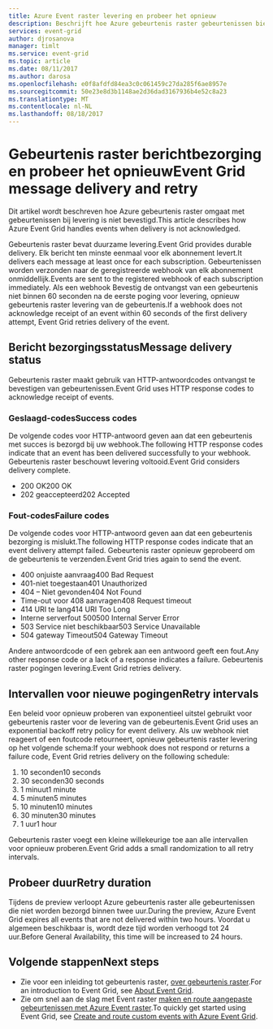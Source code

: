 ```yaml
---
title: Azure Event raster levering en probeer het opnieuw
description: Beschrijft hoe Azure gebeurtenis raster gebeurtenissen biedt en de manier waarop niet-bezorgde berichten worden verwerkt.
services: event-grid
author: djrosanova
manager: timlt
ms.service: event-grid
ms.topic: article
ms.date: 08/11/2017
ms.author: darosa
ms.openlocfilehash: e0f8afdfd84ea3c0c061459c27da285f6ae8957e
ms.sourcegitcommit: 50e23e8d3b1148ae2d36dad3167936b4e52c8a23
ms.translationtype: MT
ms.contentlocale: nl-NL
ms.lasthandoff: 08/18/2017
---
```

# <a name="event-grid-message-delivery-and-retry"></a><span data-ttu-id="4fc31-103">Gebeurtenis raster berichtbezorging en probeer het opnieuw</span><span class="sxs-lookup"><span data-stu-id="4fc31-103">Event Grid message delivery and retry</span></span> 

<span data-ttu-id="4fc31-104">Dit artikel wordt beschreven hoe Azure gebeurtenis raster omgaat met gebeurtenissen bij levering is niet bevestigd.</span><span class="sxs-lookup"><span data-stu-id="4fc31-104">This article describes how Azure Event Grid handles events when delivery is not acknowledged.</span></span>

<span data-ttu-id="4fc31-105">Gebeurtenis raster bevat duurzame levering.</span><span class="sxs-lookup"><span data-stu-id="4fc31-105">Event Grid provides durable delivery.</span></span> <span data-ttu-id="4fc31-106">Elk bericht ten minste eenmaal voor elk abonnement levert.</span><span class="sxs-lookup"><span data-stu-id="4fc31-106">It delivers each message at least once for each subscription.</span></span> <span data-ttu-id="4fc31-107">Gebeurtenissen worden verzonden naar de geregistreerde webhook van elk abonnement onmiddellijk.</span><span class="sxs-lookup"><span data-stu-id="4fc31-107">Events are sent to the registered webhook of each subscription immediately.</span></span> <span data-ttu-id="4fc31-108">Als een webhook Bevestig de ontvangst van een gebeurtenis niet binnen 60 seconden na de eerste poging voor levering, opnieuw gebeurtenis raster levering van de gebeurtenis.</span><span class="sxs-lookup"><span data-stu-id="4fc31-108">If a webhook does not acknowledge receipt of an event within 60 seconds of the first delivery attempt, Event Grid retries delivery of the event.</span></span>

## <a name="message-delivery-status"></a><span data-ttu-id="4fc31-109">Bericht bezorgingsstatus</span><span class="sxs-lookup"><span data-stu-id="4fc31-109">Message delivery status</span></span>

<span data-ttu-id="4fc31-110">Gebeurtenis raster maakt gebruik van HTTP-antwoordcodes ontvangst te bevestigen van gebeurtenissen.</span><span class="sxs-lookup"><span data-stu-id="4fc31-110">Event Grid uses HTTP response codes to acknowledge receipt of events.</span></span> 

### <a name="success-codes"></a><span data-ttu-id="4fc31-111">Geslaagd-codes</span><span class="sxs-lookup"><span data-stu-id="4fc31-111">Success codes</span></span>

<span data-ttu-id="4fc31-112">De volgende codes voor HTTP-antwoord geven aan dat een gebeurtenis met succes is bezorgd bij uw webhook.</span><span class="sxs-lookup"><span data-stu-id="4fc31-112">The following HTTP response codes indicate that an event has been delivered successfully to your webhook.</span></span> <span data-ttu-id="4fc31-113">Gebeurtenis raster beschouwt levering voltooid.</span><span class="sxs-lookup"><span data-stu-id="4fc31-113">Event Grid considers delivery complete.</span></span>

- <span data-ttu-id="4fc31-114">200 OK</span><span class="sxs-lookup"><span data-stu-id="4fc31-114">200 OK</span></span>
- <span data-ttu-id="4fc31-115">202 geaccepteerd</span><span class="sxs-lookup"><span data-stu-id="4fc31-115">202 Accepted</span></span>

### <a name="failure-codes"></a><span data-ttu-id="4fc31-116">Fout-codes</span><span class="sxs-lookup"><span data-stu-id="4fc31-116">Failure codes</span></span>

<span data-ttu-id="4fc31-117">De volgende codes voor HTTP-antwoord geven aan dat een gebeurtenis bezorging is mislukt.</span><span class="sxs-lookup"><span data-stu-id="4fc31-117">The following HTTP response codes indicate that an event delivery attempt failed.</span></span> <span data-ttu-id="4fc31-118">Gebeurtenis raster opnieuw geprobeerd om de gebeurtenis te verzenden.</span><span class="sxs-lookup"><span data-stu-id="4fc31-118">Event Grid tries again to send the event.</span></span> 

- <span data-ttu-id="4fc31-119">400 onjuiste aanvraag</span><span class="sxs-lookup"><span data-stu-id="4fc31-119">400 Bad Request</span></span>
- <span data-ttu-id="4fc31-120">401-niet toegestaan</span><span class="sxs-lookup"><span data-stu-id="4fc31-120">401 Unauthorized</span></span>
- <span data-ttu-id="4fc31-121">404 – Niet gevonden</span><span class="sxs-lookup"><span data-stu-id="4fc31-121">404 Not Found</span></span>
- <span data-ttu-id="4fc31-122">Time-out voor 408 aanvragen</span><span class="sxs-lookup"><span data-stu-id="4fc31-122">408 Request timeout</span></span>
- <span data-ttu-id="4fc31-123">414 URI te lang</span><span class="sxs-lookup"><span data-stu-id="4fc31-123">414 URI Too Long</span></span>
- <span data-ttu-id="4fc31-124">Interne serverfout 500</span><span class="sxs-lookup"><span data-stu-id="4fc31-124">500 Internal Server Error</span></span>
- <span data-ttu-id="4fc31-125">503 Service niet beschikbaar</span><span class="sxs-lookup"><span data-stu-id="4fc31-125">503 Service Unavailable</span></span>
- <span data-ttu-id="4fc31-126">504 gateway Timeout</span><span class="sxs-lookup"><span data-stu-id="4fc31-126">504 Gateway Timeout</span></span>

<span data-ttu-id="4fc31-127">Andere antwoordcode of een gebrek aan een antwoord geeft een fout.</span><span class="sxs-lookup"><span data-stu-id="4fc31-127">Any other response code or a lack of a response indicates a failure.</span></span> <span data-ttu-id="4fc31-128">Gebeurtenis raster pogingen levering.</span><span class="sxs-lookup"><span data-stu-id="4fc31-128">Event Grid retries delivery.</span></span> 

## <a name="retry-intervals"></a><span data-ttu-id="4fc31-129">Intervallen voor nieuwe pogingen</span><span class="sxs-lookup"><span data-stu-id="4fc31-129">Retry intervals</span></span>

<span data-ttu-id="4fc31-130">Een beleid voor opnieuw proberen van exponentieel uitstel gebruikt voor gebeurtenis raster voor de levering van de gebeurtenis.</span><span class="sxs-lookup"><span data-stu-id="4fc31-130">Event Grid uses an exponential backoff retry policy for event delivery.</span></span> <span data-ttu-id="4fc31-131">Als uw webhook niet reageert of een foutcode retourneert, opnieuw gebeurtenis raster levering op het volgende schema:</span><span class="sxs-lookup"><span data-stu-id="4fc31-131">If your webhook does not respond or returns a failure code, Event Grid retries delivery on the following schedule:</span></span>

1. <span data-ttu-id="4fc31-132">10 seconden</span><span class="sxs-lookup"><span data-stu-id="4fc31-132">10 seconds</span></span>
2. <span data-ttu-id="4fc31-133">30 seconden</span><span class="sxs-lookup"><span data-stu-id="4fc31-133">30 seconds</span></span>
3. <span data-ttu-id="4fc31-134">1 minuut</span><span class="sxs-lookup"><span data-stu-id="4fc31-134">1 minute</span></span>
4. <span data-ttu-id="4fc31-135">5 minuten</span><span class="sxs-lookup"><span data-stu-id="4fc31-135">5 minutes</span></span>
5. <span data-ttu-id="4fc31-136">10 minuten</span><span class="sxs-lookup"><span data-stu-id="4fc31-136">10 minutes</span></span>
6. <span data-ttu-id="4fc31-137">30 minuten</span><span class="sxs-lookup"><span data-stu-id="4fc31-137">30 minutes</span></span>
7. <span data-ttu-id="4fc31-138">1 uur</span><span class="sxs-lookup"><span data-stu-id="4fc31-138">1 hour</span></span>

<span data-ttu-id="4fc31-139">Gebeurtenis raster voegt een kleine willekeurige toe aan alle intervallen voor opnieuw proberen.</span><span class="sxs-lookup"><span data-stu-id="4fc31-139">Event Grid adds a small randomization to all retry intervals.</span></span>

## <a name="retry-duration"></a><span data-ttu-id="4fc31-140">Probeer duur</span><span class="sxs-lookup"><span data-stu-id="4fc31-140">Retry duration</span></span>

<span data-ttu-id="4fc31-141">Tijdens de preview verloopt Azure gebeurtenis raster alle gebeurtenissen die niet worden bezorgd binnen twee uur.</span><span class="sxs-lookup"><span data-stu-id="4fc31-141">During the preview, Azure Event Grid expires all events that are not delivered within two hours.</span></span> <span data-ttu-id="4fc31-142">Voordat u algemeen beschikbaar is, wordt deze tijd worden verhoogd tot 24 uur.</span><span class="sxs-lookup"><span data-stu-id="4fc31-142">Before General Availability, this time will be increased to 24 hours.</span></span> 

## <a name="next-steps"></a><span data-ttu-id="4fc31-143">Volgende stappen</span><span class="sxs-lookup"><span data-stu-id="4fc31-143">Next steps</span></span>

* <span data-ttu-id="4fc31-144">Zie voor een inleiding tot gebeurtenis raster, [over gebeurtenis raster](overview.md).</span><span class="sxs-lookup"><span data-stu-id="4fc31-144">For an introduction to Event Grid, see [About Event Grid](overview.md).</span></span>
* <span data-ttu-id="4fc31-145">Zie om snel aan de slag met Event raster [maken en route aangepaste gebeurtenissen met Azure Event raster](custom-event-quickstart.md).</span><span class="sxs-lookup"><span data-stu-id="4fc31-145">To quickly get started using Event Grid, see [Create and route custom events with Azure Event Grid](custom-event-quickstart.md).</span></span>